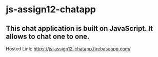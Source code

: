# js-assign12-chatapp
This chat application is built on JavaScript. It allows to chat one to one.
-----------------------------------------------------------------
Hosted Link: https://js-assign12-chatapp.firebaseapp.com/
